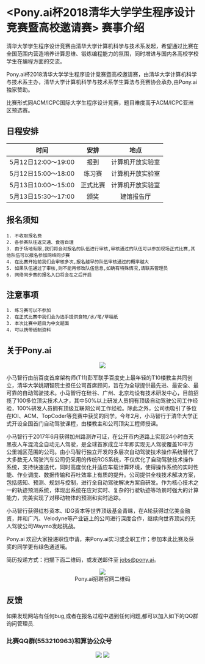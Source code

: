 # <Pony.ai杯2018清华⼤学学⽣程序设计竞赛暨⾼校邀请赛> 赛事介绍

清华大学学生程序设计竞赛由清华大学计算机科学与技术系发起，希望通过比赛在全国范围内营造培养计算思维、锻炼编程能力的氛围，同时增进与国内各高校学校学生在编程方面的交流。

Pony.ai杯2018清华大学学生程序设计竞赛暨高校邀请赛，由清华大学计算机科学与技术系主办，清华大学计算机科学与技术系学生算法与竞赛协会承办,由Pony.ai独家赞助。

比赛形式同ACM/ICPC国际大学生程序设计竞赛，题目难度高于ACM/ICPC亚洲区预选赛。

## 日程安排

| 时间 | 安排 | 地点 |
| :-: | :-: | :-: |
| 5月12日12:00～19:00 | 报到 | 计算机开放实验室 |
| 5月12日15:00～18:00 | 练习赛 | 计算机开放实验室 |
| 5月13日10:00～15:00 | 正式比赛 | 计算机开放实验室 |
| 5月13日15:30～17:00 | 颁奖 | 建馆报告厅 |

## 报名须知

    1. 不收取报名费
    2. 各参赛队往返交通、食宿自理
    3. 由于场地有限,我们将会对报名的队伍进行审核,审核通过的队伍可以参加现场正式比赛,其他队伍可以报名参加网络同步赛
    4. 在比赛开始前我们会审核多次,报名越早的队伍审核通过的概率越大
    5. 如果队伍通过了审核,则不能再修改队伍信息,如确有特殊情况,请联系管理员
    6. 网络同步赛的报名入口将会在之后开启

## 注意事项

    1. 练习赛可以不参加
    2. 在正式比赛中我们会为选手提供食物/水/笔/草稿纸
    3. 本次比赛中题目为中文题面
    4. 可以携带纸制资料

## 关于Pony.ai

<div style="text-align: center">
    <a target="_blank" href="https://www.pony.ai/zh/"><img style="max-width: 300px;" src="images/Pony.ai.logo.png"/></a>
</div>

小马智行由前百度首席架构师(T11)彭军联手百度史上最年轻的T10楼教主共同创立，清华大学姚期智院士担任公司首席顾问，旨在为全球提供最先进、最安全、最可靠的自动驾驶技术。小马智行在硅谷、广州、北京均设有技术研发中心，目前招揽了100多位顶尖技术人才，其中50%以上研发人员拥有顶级自动驾驶公司工作经验，100%研发人员拥有顶级互联网公司工作经验。除此之外，公司也吸引了多位在IOI、ACM、TopCoder等竞赛中获奖的同学。今年2月，小马智行于清华大学正式开设全国首门自动驾驶课程，由楼教主和公司顶尖工程师授课。

小马智行于2017年6月获得加州路测许可证，在公开市内道路上实现24小时白天黑夜人车混流全自动无人驾驶，是全球首家成立半年即实现无人驾驶覆盖10平方公里城区范围的公司。由小马智行独立开发的多层次自动驾驶技术操作系统替代了大多数无人驾驶汽车公司仍采用的传统ROS系统，不仅优化了自动驾驶技术操作系统，支持快速迭代，同时高度优化并适应车载计算环境，使得操作系统的实时性能、作业调度、数据传输和吞吐效率上有质的提升。公司提供全栈技术解决方案，包括感知、预测、规划与控制，进行全自动驾驶解决方案自研发。作为核心技术之一的轨迹预测系统，体现出系统在应对实时、复杂的行驶轨迹等场景时强大的计算能力，完美实现了对移动物体的预测和实时追踪。

小马智行获得红杉资本、IDG资本等世界顶级基金青睐，在A轮获得过亿美金融资，并和广汽、Velodyne等产业链上的公司进行深度合作，继续向世界顶尖的无人驾驶公司Waymo发起挑战。

Pony.ai 欢迎大家投递职位申请，来Pony.ai实习或全职工作；参加本此比赛及获奖的同学更有绿色通道哦。

简历投递方式：扫描下面二维码，或发送邮件至 jobs@pony.ai。

<div style="text-align: center">
    <img style="max-width: 300px" src="images/Pony.ai.qr.png"/>
</div>
<div style="text-align: center">
    Pony.ai招聘官网二维码
</div>

## 反馈

如果发现网站有任何bug,或者在报名过程中遇到任何问题,都可以加入如下的QQ群询问管理员.

### 比赛QQ群(553210963)和算协公众号

<div style="text-align: center">
    <img style="max-width: 300px;vertical-align: bottom" src="images/QQqun.jpg"/>
    <img style="max-width: 300px;vertical-align: bottom" src="images/qrcode.jpg"/>
</div>
